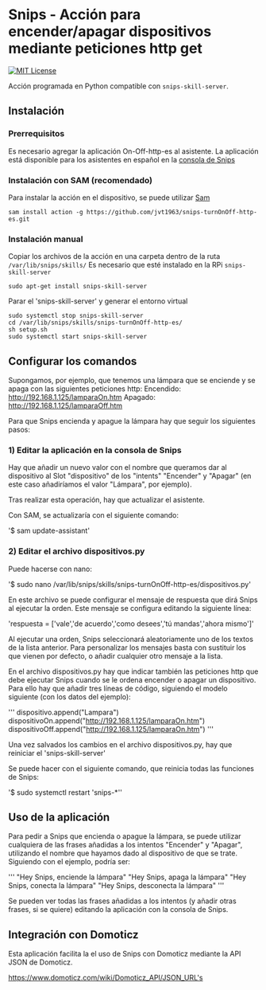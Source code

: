 # Snips - Acción para encender/apagar dispositivos mediante peticiones http get
[![MIT License](https://img.shields.io/badge/license-MIT-blue.svg)](https://raw.githubusercontent.com/jvt1963/snips-turnOnOff-http/master/LICENSE)

Acción programada en Python compatible con `snips-skill-server`.

## Instalación
### Prerrequisitos

Es necesario agregar la aplicación On-Off-http-es al asistente. La aplicación está disponible para los asistentes en español en la [consola de Snips](https://console.snips.ai)

### Instalación con SAM (recomendado)
Para instalar la acción en el dispositivo, se puede utilizar [Sam](https://snips.gitbook.io/getting-started/installation)

`sam install action -g https://github.com/jvt1963/snips-turnOnOff-http-es.git`

### Instalación manual

Copiar los archivos de la acción en una carpeta dentro de la ruta `/var/lib/snips/skills/`
Es necesario que esté instalado en la RPi `snips-skill-server`

`sudo apt-get install snips-skill-server`

Parar el 'snips-skill-server' y generar el entorno virtual
```
sudo systemctl stop snips-skill-server
cd /var/lib/snips/skills/snips-turnOnOff-http-es/
sh setup.sh
sudo systemctl start snips-skill-server
```

## Configurar los comandos

Supongamos, por ejemplo, que tenemos una lámpara que se enciende y se apaga con las siguientes peticiones http:
Encendido: http://192.168.1.125/lamparaOn.htm
Apagado: http://192.168.1.125/lamparaOff.htm

Para que Snips encienda y apague la lámpara hay que seguir los siguientes pasos:

### 1) Editar la aplicación en la consola de Snips

Hay que añadir un nuevo valor con el nombre que queramos dar al dispositivo al Slot "dispositivo" de los "intents" "Encender" y "Apagar" (en este caso añadiríamos el valor "Lámpara", por ejemplo).

Tras realizar esta operación, hay que actualizar el asistente. 

Con SAM, se actualizaría con el siguiente comando:

  '$ sam update-assistant'

### 2) Editar el archivo dispositivos.py

Puede hacerse con nano:

  '$ sudo nano /var/lib/snips/skills/snips-turnOnOff-http-es/dispositivos.py'

En este archivo se puede configurar el mensaje de respuesta que dirá Snips al ejecutar la orden. Este mensaje se configura editando la siguiente línea:

  'respuesta = ['vale','de acuerdo','como desees','tú mandas','ahora mismo']'

Al ejecutar una orden, Snips seleccionará aleatoriamente uno de los textos de la lista anterior. Para personalizar los mensajes basta con sustituir los que vienen por defecto, o añadir cualquier otro mensaje a la lista.

En el archivo dispositivos.py hay que indicar también las peticiones http que debe ejecutar Snips cuando se le ordena encender o apagar un dispositivo. Para ello hay que añadir tres líneas de código, siguiendo el modelo siguiente (con los datos del ejemplo):

  '''
  dispositivo.append("Lampara")
  dispositivoOn.append("http://192.168.1.125/lamparaOn.htm")
  dispositivoOff.append("http://192.168.1.125/lamparaOn.htm")
  '''

Una vez salvados los cambios en el archivo dispositivos.py, hay que reiniciar el 'snips-skill-server'

Se puede hacer con el siguiente comando, que reinicia todas las funciones de Snips:

  '$ sudo systemctl restart 'snips-*''

## Uso de la aplicación

Para pedir a Snips que encienda o apague la lámpara, se puede utilizar cualquiera de las frases añadidas a los intentos "Encender" y "Apagar", utilizando el nombre que hayamos dado al dispositivo de que se trate. Siguiendo con el ejemplo, podría ser:

  '''
  "Hey Snips, enciende la lámpara"
  "Hey Snips, apaga la lámpara"
  "Hey Snips, conecta la lámpara"
  "Hey Snips, desconecta la lámpara"
  '''
  
Se pueden ver todas las frases añadidas a los intentos (y añadir otras frases, si se quiere) editando la aplicación con la consola de Snips.

## Integración con Domoticz

Esta aplicación facilita la el uso de Snips con Domoticz mediante la API JSON de Domoticz.

https://www.domoticz.com/wiki/Domoticz_API/JSON_URL's

